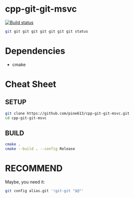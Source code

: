 # cpp-git-git-msvc

[![Build status](https://ci.appveyor.com/api/projects/status/wd833wjj0fledpge/branch/master?svg=true)](https://ci.appveyor.com/project/pine613/cpp-git-git-msvc/branch/master)

```bash
git git git git git git git git status
```

# Dependencies

* cmake

# Cheat Sheet

## SETUP

```bash
git clone https://github.com/pine613/cpp-git-git-msvc.git
cd cpp-git-git-msvc
```

## BUILD

```bash
cmake .
cmake --build . --config Release
```

# RECOMMEND

Maybe, you need it:

```bash
git config alias.git '!git-git "$@"'
```
